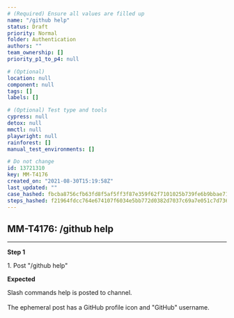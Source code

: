 ```yaml
---
# (Required) Ensure all values are filled up
name: "/github help"
status: Draft
priority: Normal
folder: Authentication
authors: ""
team_ownership: []
priority_p1_to_p4: null

# (Optional)
location: null
component: null
tags: []
labels: []

# (Optional) Test type and tools
cypress: null
detox: null
mmctl: null
playwright: null
rainforest: []
manual_test_environments: []

# Do not change
id: 13721310
key: MM-T4176
created_on: "2021-08-30T15:19:58Z"
last_updated: ""
case_hashed: fbcba8756cfb63fd8f5af5ff3f87e359f62f7101025b739fe6b9bbae713ee1e4478cad89f9c1bb236527ff5f02ee8104
steps_hashed: f21964fdcc764e674107f6034e5bb772d0382d7037c69a7e051c7d736d0243cec0a08a3a303cd6b97bdf5f16aefb05bd
---
```


<!-- (Auto-generated) Based on frontmatter's "key" and "name" -->

## MM-T4176: /github help

---

**Step 1**

1\. Post "/github help"

**Expected**

Slash commands help is posted to channel.\
\
The ephemeral post has a GitHub profile icon and "GitHub" username.
